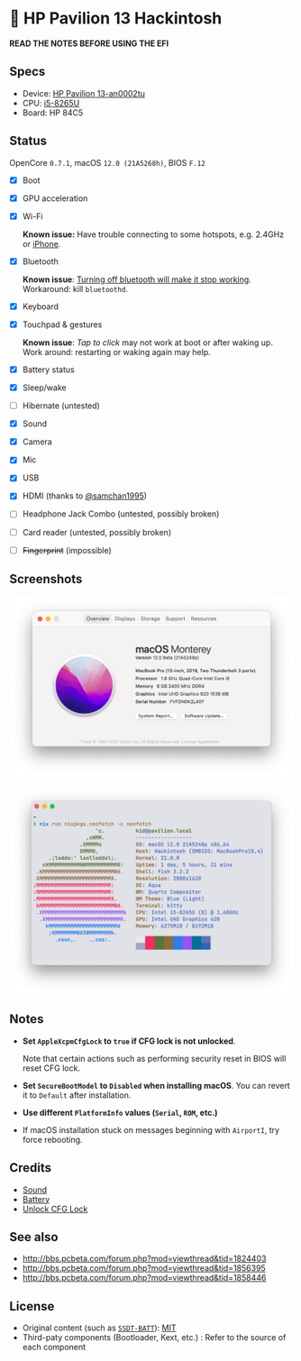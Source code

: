 # 🍎 HP Pavilion 13 Hackintosh

**READ THE NOTES BEFORE USING THE EFI**

## Specs

- Device: [HP Pavilion 13-an0002tu](https://support.hp.com/us-en/document/c06145752)
- CPU: [i5-8265U](https://ark.intel.com/content/www/us/en/ark/products/149088/intel-core-i5-8265u-processor-6m-cache-up-to-3-90-ghz.html)
- Board: HP 84C5

## Status

OpenCore `0.7.1`, macOS `12.0 (21A5268h)`, BIOS `F.12`

- [x] Boot
- [x] GPU acceleration
- [x] Wi-Fi

  **Known issue:** Have trouble connecting to some hotspots, e.g. 2.4GHz or [iPhone](https://github.com/OpenIntelWireless/itlwm/issues/310).

- [x] Bluetooth

  **Known issue**: [Turning off bluetooth will make it stop working](https://github.com/acidanthera/BrcmPatchRAM/pull/12). Workaround: kill `bluetoothd`.

- [x] Keyboard
- [x] Touchpad & gestures

  **Known issue**: _Tap to click_ may not work at boot or after waking up. Work around: restarting or waking again may help.

- [x] Battery status
- [x] Sleep/wake
- [ ] Hibernate (untested)
- [x] Sound
- [x] Camera
- [x] Mic
- [x] USB
- [x] HDMI (thanks to [@samchan1995](https://github.com/samchan1995))
- [ ] Headphone Jack Combo (untested, possibly broken)
- [ ] Card reader (untested, possibly broken)
- [ ] ~~Fingerprint~~ (impossible)

## Screenshots

![Screenshot of about](Screenshots/about.png)

![Screenshot of neofetch](Screenshots/neofetch.png)

## Notes

- **Set `AppleXcpmCfgLock` to `true` if CFG lock is not unlocked**.

  Note that certain actions such as performing security reset in BIOS will reset CFG lock.

- **Set `SecureBootModel` to `Disabled` when installing macOS**. You can revert it to `Default` after installation.
- **Use different `PlatformInfo` values (`Serial`, `ROM`, etc.)**
- If macOS installation stuck on messages beginning with `AirportI`, try force rebooting.

## Credits

- [Sound](https://github.com/insanelydeepak/cloverHDA-for-Mac-OS-Sierra-10.12/issues/27#issuecomment-318953631)
- [Battery](https://github.com/the-eric-kwok/HP-Pavillion-bc015tx-Hackintosh/blob/682a675d778ad03faae3984913871c7b3648410b/SSDT/SSDT-BatteryFix-bc015tx.dsl)
- [Unlock CFG Lock](https://zhuanlan.zhihu.com/p/121655468)

## See also

- http://bbs.pcbeta.com/forum.php?mod=viewthread&tid=1824403
- http://bbs.pcbeta.com/forum.php?mod=viewthread&tid=1856395
- http://bbs.pcbeta.com/forum.php?mod=viewthread&tid=1858446

## License

- Original content (such as [`SSDT-BATT`](Source/SSDT-BATT.dsl)): [MIT](https://opensource.org/licenses/MIT)
- Third-paty components (Bootloader, Kext, etc.) : Refer to the source of each component
